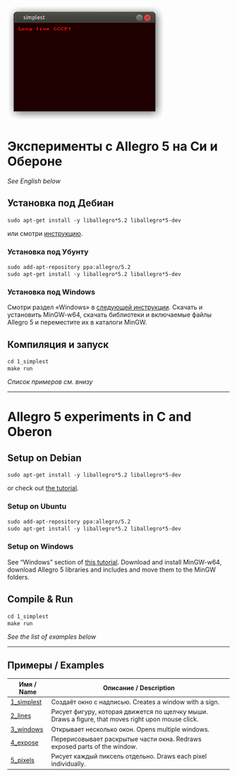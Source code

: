 ![Allegro 5 program in C screenshot](screenshot.png)

# Эксперименты с Allegro 5 на Си и Обероне

*See English below*

## Установка под Дебиан
```
sudo apt-get install -y liballegro*5.2 liballegro*5-dev
```
или смотри [инструкцию](https://github.com/liballeg/allegro_wiki/wiki/Quickstart).

### Установка под Убунту
```
sudo add-apt-repository ppa:allegro/5.2
sudo apt-get install -y liballegro*5.2 liballegro*5-dev
```

### Установка под Windows
Смотри раздел «Windows» в [следующей инструкции](https://github.com/liballeg/allegro_wiki/wiki/Quickstart).
Скачать и установить MinGW-w64, скачать библиотеки и включаемые файлы Allegro 5 и переместите их в каталоги MinGW.

## Компиляция и запуск
```
cd 1_simplest
make run
```

*Список примеров см. внизу*

-----------

# Allegro 5 experiments in C and Oberon

## Setup on Debian
```
sudo apt-get install -y liballegro*5.2 liballegro*5-dev
```
or check out [the tutorial](https://github.com/liballeg/allegro_wiki/wiki/Quickstart).

### Setup on Ubuntu
```
sudo add-apt-repository ppa:allegro/5.2
sudo apt-get install -y liballegro*5.2 liballegro*5-dev
```

### Setup on Windows
See “Windows” section of [this tutorial](https://github.com/liballeg/allegro_wiki/wiki/Quickstart).
Download and install MinGW-w64, download Allegro 5 libraries and includes and move them to the MinGW folders.

## Compile & Run
```
cd 1_simplest
make run
```

*See the list of examples below*

-----------

## Примеры / Examples

| Имя / Name | Описание / Description |
| --------- | ----------- |
| [1\_simplest](1_simplest/simplest.c) | Создаёт окно с надписью. Creates a window with a sign. |
| [2\_lines](2_lines/lines.c) | Рисует фигуру, которая движется по щелчку мыши. Draws a figure, that moves right upon mouse click. |
| [3\_windows](3_windows/windows.c) | Открывает несколько окон. Opens multiple windows. |
| [4\_expose](4_expose/expose.c) | Перерисовывает раскрытые части окна. Redraws exposed parts of the window. |
| [5\_pixels](5_pixels/pixels.c) | Рисует каждый пиксель отдельно. Draws each pixel individually. |
